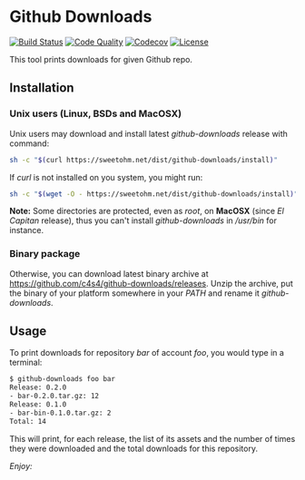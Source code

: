 # Github Downloads

[![Build Status](https://travis-ci.org/c4s4/github-downloads.svg?branch=master)](https://travis-ci.org/c4s4/github-downloads)
[![Code Quality](https://goreportcard.com/badge/github.com/c4s4/github-downloads)](https://goreportcard.com/report/github.com/c4s4/github-downloads)
[![Codecov](https://codecov.io/gh/c4s4/github-downloads/branch/master/graph/badge.svg)](https://codecov.io/gh/c4s4/github-downloads)
[![License](https://img.shields.io/badge/License-Apache%202.0-blue.svg)](https://opensource.org/licenses/Apache-2.0)

This tool prints downloads for given Github repo.

## Installation

### Unix users (Linux, BSDs and MacOSX)

Unix users may download and install latest *github-downloads* release with command:

```bash
sh -c "$(curl https://sweetohm.net/dist/github-downloads/install)"
```

If *curl* is not installed on you system, you might run:

```bash
sh -c "$(wget -O - https://sweetohm.net/dist/github-downloads/install)"
```

**Note:** Some directories are protected, even as *root*, on **MacOSX** (since *El Capitan* release), thus you can't install *github-downloads* in */usr/bin* for instance.

### Binary package

Otherwise, you can download latest binary archive at <https://github.com/c4s4/github-downloads/releases>. Unzip the archive, put the binary of your platform somewhere in your *PATH* and rename it *github-downloads*.

## Usage

To print downloads for repository *bar* of account *foo*, you would type in a terminal:

```bash
$ github-downloads foo bar
Release: 0.2.0
- bar-0.2.0.tar.gz: 12
Release: 0.1.0
- bar-bin-0.1.0.tar.gz: 2
Total: 14
```

This will print, for each release, the list of its assets and the number of times they were downloaded and the total downloads for this repository.

*Enjoy:*
